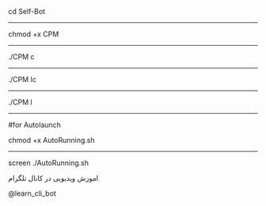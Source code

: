cd Self-Bot

--------------------------------------

chmod +x CPM

--------------------------------------

./CPM c

--------------------------------------

./CPM lc

--------------------------------------

./CPM l

--------------------------------------

#for Autolaunch

 chmod +x AutoRunning.sh
 
 --------------------------------------
 
 screen ./AutoRunning.sh
 
 اموزش ویدیویی در کانال تلگرام
 
 @learn_cli_bot
